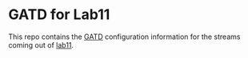 GATD for Lab11
==============

This repo contains the
[GATD](https://github.com/lab11/gatd)
configuration information for the streams coming
out of [lab11](http://lab11.eecs.umich.edu).

